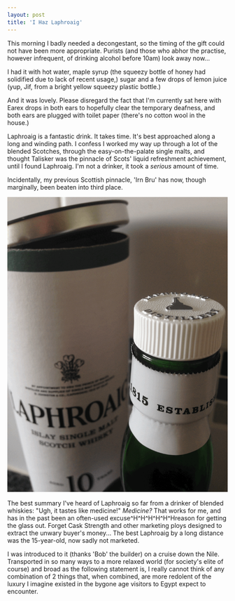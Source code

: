 ```yaml
---
layout: post
title: 'I Haz Laphroaig'
---
```


This morning I badly needed a decongestant, so the timing of the gift could not have been more appropriate.  Purists (and those who abhor the practise, however infrequent, of drinking alcohol before 10am) look away now…
 
I had it with hot water, maple syrup (the squeezy bottle of honey had solidified due to lack of recent usage,) sugar and a few drops of lemon juice (yup, Jif, from a bright yellow squeezy plastic bottle.)

And it was lovely.  Please disregard the fact that I'm currently sat here with Earex drops in both ears to hopefully clear the temporary deafness, and both ears are plugged with toilet paper (there's no cotton wool in the house.)

Laphroaig is a fantastic drink.  It takes time. It's best approached along a long and winding path. I confess I worked my way up through a lot of the blended Scotches, through the easy-on-the-palate single malts, and thought Talisker was the pinnacle of Scots' liquid refreshment achievement, until I found Laphroaig.  I'm not a drinker, it took a *serious* amount of time.

Incidentally, my previous Scottish pinnacle, 'Irn Bru' has now, though marginally, been beaten into third place.

[![Laphroaig](/images/Laphroaig.gif)](/images/Laphroaig.gif)

The best summary I've heard of Laphroaig so far from a drinker of blended whiskies: "Ugh, it tastes like medicine!"  *Medicine?* That works for me, and has in the past been an often-used excuse^H^H^H^H^H^Hreason for getting the glass out.  Forget Cask Strength and other marketing ploys designed to extract the unwary buyer's money... The best Laphroaig by a long distance was the 15-year-old, now sadly not marketed.

I was introduced to it (thanks 'Bob' the builder) on a cruise down the Nile.  Transported in so many ways to a more relaxed world (for society's elite of course) and broad as the following statement is, I really cannot think of any combination of 2 things that, when combined, are more redolent of the luxury I imagine existed in the bygone age visitors to Egypt expect to encounter.

